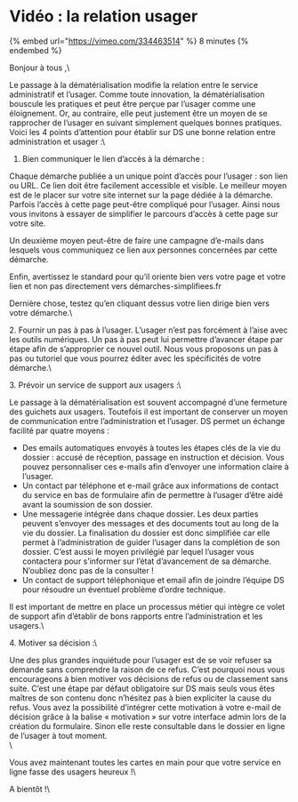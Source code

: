 # Vidéo : la relation usager

{% embed url="https://vimeo.com/334463514" %}
8 minutes
{% endembed %}

Bonjour à tous ,\


Le passage à la dématérialisation modifie la relation entre le service administratif et l’usager. Comme toute innovation, la dématérialisation bouscule les pratiques et peut être perçue par l’usager comme une éloignement. Or, au contraire, elle peut justement être un moyen de se rapprocher de l’usager en suivant simplement quelques bonnes pratiques. Voici les 4 points d’attention pour établir sur DS une bonne relation entre administration et usager :\


1. Bien communiquer le lien d’accès à la démarche :

Chaque démarche publiée a un unique point d’accès pour l’usager : son lien ou URL. Ce lien doit être facilement accessible et visible. Le meilleur moyen est de le placer sur votre site internet sur la page dédiée à la démarche. Parfois l’accès à cette page peut-être compliqué pour l’usager. Ainsi nous vous invitons à essayer de simplifier le parcours d’accès à cette page sur votre site.

Un deuxième moyen peut-être de faire une campagne d’e-mails dans lesquels vous communiquez ce lien aux personnes concernées par cette démarche.

Enfin, avertissez le standard pour qu’il oriente bien vers votre page et votre lien et non pas directement vers démarches-simplifiees.fr

Dernière chose, testez qu’en cliquant dessus votre lien dirige bien vers votre démarche.\


2\. Fournir un pas à pas à l’usager. L’usager n’est pas forcément à l’aise avec les outils numériques. Un pas à pas peut lui permettre d’avancer étape par étape afin de s’approprier ce nouvel outil. Nous vous proposons un pas à pas ou tutoriel que vous pourrez éditer avec les spécificités de votre démarche.\


3\. Prévoir un service de support aux usagers :\


Le passage à la dématérialisation est souvent accompagné d’une fermeture des guichets aux usagers. Toutefois il est important de conserver un moyen de communication entre l’administration et l’usager. DS permet un échange facilité par quatre moyens :

* Des emails automatiques envoyés à toutes les étapes clés de la vie du dossier : accusé de réception, passage en instruction et décision. Vous pouvez personnaliser ces e-mails afin d’envoyer une information claire à l’usager.
* Un contact par téléphone et e-mail grâce aux informations de contact du service en bas de formulaire afin de permettre à l’usager d’être aidé avant la soumission de son dossier.
* Une messagerie intégrée dans chaque dossier. Les deux parties peuvent s’envoyer des messages et des documents tout au long de la vie du dossier. La finalisation du dossier est donc simplifiée car elle permet à l’administration de guider l’usager dans la complétion de son dossier. C’est aussi le moyen privilégié par lequel l’usager vous contactera pour s’informer sur l’état d’avancement de sa démarche. N’oubliez donc pas de la consulter !
* Un contact de support téléphonique et email afin de joindre l’équipe DS pour résoudre un éventuel problème d’ordre technique.

Il est important de mettre en place un processus métier qui intègre ce volet de support afin d’établir de bons rapports entre l’administration et les usagers.\


4\. Motiver sa décision :\


Une des plus grandes inquiétude pour l’usager est de se voir refuser sa demande sans comprendre la raison de ce refus. C’est pourquoi nous vous encourageons à bien motiver vos décisions de refus ou de classement sans suite. C’est une étape par défaut obligatoire sur DS mais seuls vous êtes maîtres de son contenu donc n’hésitez pas à bien expliciter la cause du refus. Vous avez la possibilité d’intégrer cette motivation à votre e-mail de décision grâce à la balise « motivation » sur votre interface admin lors de la création du formulaire. Sinon elle reste consultable dans le dossier en ligne de l’usager à tout moment.\
\


Vous avez maintenant toutes les cartes en main pour que votre service en ligne fasse des usagers heureux !\


A bientôt !\

